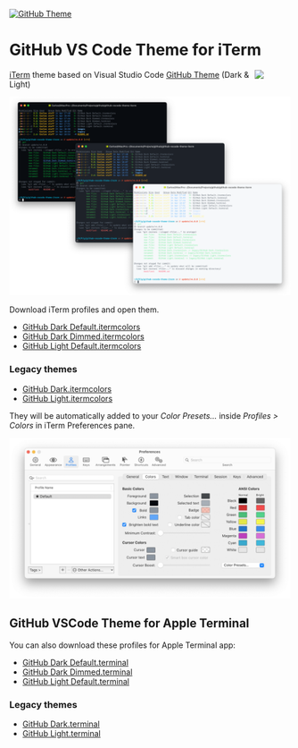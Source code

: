 [![GitHub Theme][vscode-github-theme-version]][github-vscode-theme-release]

# GitHub VS Code Theme for iTerm

<img src="https://github.gallerycdn.vsassets.io/extensions/github/github-vscode-theme/4.0.0/1618408827827/Microsoft.VisualStudio.Services.Icons.Default" width="64px" align="right" style="top: 1px; visibility: visible;" />

[iTerm](https://iterm2.com) theme based on Visual Studio Code [GitHub Theme][vscode-github-theme-marketplace] (Dark & Light)

![GitHub Theme for iTerm](images/GitHubThemeiTerm.png)

Download iTerm profiles and open them.

- [GitHub Dark Default.itermcolors](https://raw.githubusercontent.com/cdalvaro/github-theme-iterm/HEAD/GitHub%20Dark%20Default.itermcolors)
- [GitHub Dark Dimmed.itermcolors](https://raw.githubusercontent.com/cdalvaro/github-theme-iterm/HEAD/GitHub%20Dark%20Dimmed.itermcolors)
- [GitHub Light Default.itermcolors](https://raw.githubusercontent.com/cdalvaro/github-theme-iterm/HEAD/GitHub%20Light%20Default.itermcolors)

### Legacy themes

- [GitHub Dark.itermcolors](https://raw.githubusercontent.com/cdalvaro/github-theme-iterm/HEAD/legacy/GitHub%20Dark.itermcolors)
- [GitHub Light.itermcolors](https://raw.githubusercontent.com/cdalvaro/github-theme-iterm/HEAD/legacy/GitHub%20Light.itermcolors)

They will be automatically added to your _Color Presets..._ inside _Profiles > Colors_ in iTerm Preferences pane.

![iTerm Profiles Colors Pane](images/iTermProfilesColorsPane.png)

## GitHub VSCode Theme for Apple Terminal

You can also download these profiles for Apple Terminal app:

- [GitHub Dark Default.terminal](https://raw.githubusercontent.com/cdalvaro/github-theme-iterm/HEAD/GitHub%20Dark%20Default.terminal)
- [GitHub Dark Dimmed.terminal](https://raw.githubusercontent.com/cdalvaro/github-theme-iterm/HEAD/GitHub%20Dark%20Dimmed.terminal)
- [GitHub Light Default.terminal](https://raw.githubusercontent.com/cdalvaro/github-theme-iterm/HEAD/GitHub%20Light%20Default.terminal)

### Legacy themes

- [GitHub Dark.terminal](https://raw.githubusercontent.com/cdalvaro/github-theme-iterm/HEAD/legacy/GitHub%20Dark.terminal)
- [GitHub Light.terminal](https://raw.githubusercontent.com/cdalvaro/github-theme-iterm/HEAD/legacy/GitHub%20Light.terminal)

[vscode-github-theme-marketplace]: https://marketplace.visualstudio.com/items?itemName=GitHub.github-vscode-theme
[vscode-github-theme-version]: https://img.shields.io/badge/GitHub%20Theme-v4.0.0-007ACC?style=flat-square&logo=visual-studio-code&logoColor=007ACC
[github-vscode-theme-release]: https://github.com/primer/github-vscode-theme/releases/tag/v4.0.0
